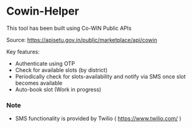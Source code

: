# Cowin-Helper
This tool has been built using Co-WIN Public APIs
 
Source: https://apisetu.gov.in/public/marketplace/api/cowin

Key features: 
- Authenticate using OTP
- Check for available slots (by district)
- Periodically check for slots-availability and notify via SMS once slot becomes available
- Auto-book slot (Work in progress)

### Note
-  SMS functionality is provided by Twilio ( https://www.twilio.com/ )